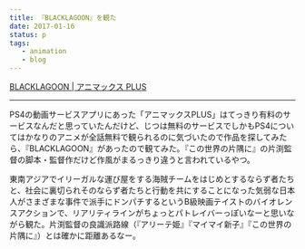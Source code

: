 ```yaml
---
title: 『BLACKLAGOON』を観た
date: 2017-01-16
status: p
tags:
   - animation
   - blog
---
```


[BLACKLAGOON \| アニマックス PLUS](https://plus.animax.co.jp/programs/detail/SG-074-00081#contents)

---

PS4の動画サービスアプリにあった「アニマックスPLUS」はてっきり有料のサービスなんだと思っていたんだけど、じつは無料のサービスでしかもPS4についてはかなりのアニメが全話無料で観られるのに気づいたので作品を探してみたら、『BLACKLAGOON』があったので観てみた。『この世界の片隅に』の片渕監督の脚本・監督作だけど作風がまるっきり違うと言われているやつ。

東南アジアでイリーガルな運び屋をする海賊チームをはじめとするならず者たちと、社会に裏切られそのならず者たちと行動を共にすることになった気弱な日本人がさまざまな事件で派手にドンパチするというB級映画テイストのバイオレンスアクションで、リアリティラインがちょっとパトレイバーっぽいなーと思いながら観た。片渕監督の良識派路線（『アリーテ姫』『マイマイ新子』『この世界の片隅に』）とは確かに距離あるなー。
